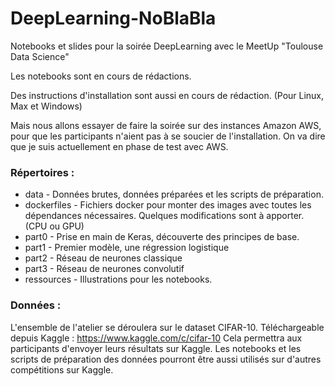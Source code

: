 # DeepLearning-NoBlaBla

Notebooks et slides pour la soirée DeepLearning avec le MeetUp "Toulouse Data Science"


Les notebooks sont en cours de rédactions. 

Des instructions d'installation sont aussi en cours de rédaction.
(Pour Linux, Max et Windows)

Mais nous allons essayer de faire la soirée sur des instances Amazon AWS, pour que les participants n'aient pas à se soucier de l'installation. 
On va dire que je suis actuellement en phase de test avec AWS. 


### Répertoires : 

- data - Données brutes, données préparées et les scripts de préparation. 
- dockerfiles - Fichiers docker pour monter des images avec toutes les dépendances nécessaires. Quelques modifications sont à apporter. (CPU ou GPU)
- part0 - Prise en main de Keras, découverte des principes de base.
- part1 - Premier modèle, une régression logistique 
- part2 - Réseau de neurones classique 
- part3 - Réseau de neurones convolutif
- ressources - Illustrations pour les notebooks. 



### Données :
L'ensemble de l'atelier se déroulera sur le dataset CIFAR-10.
Téléchargeable depuis Kaggle : https://www.kaggle.com/c/cifar-10
Cela permettra aux participants d'envoyer leurs résultats sur Kaggle. 
Les notebooks et les scripts de préparation des données pourront être aussi utilisés sur d'autres compétitions sur Kaggle. 
 
